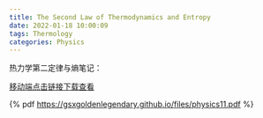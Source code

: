 ```yaml
---
title: The Second Law of Thermodynamics and Entropy
date: 2022-01-18 10:00:09
tags: Thermology
categories: Physics
---
```


热力学第二定律与熵笔记：

<!--more-->

[移动端点击链接下载查看](https://gsxgoldenlegendary.github.io/files/physics11.pdf)

{% pdf https://gsxgoldenlegendary.github.io/files/physics11.pdf %}


